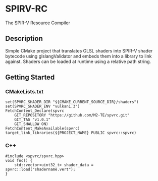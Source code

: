 # SPIRV-RC

The SPIR-V Resource Compiler

## Description
Simple CMake project that translates GLSL shaders into SPIR-V shader bytecode using glslangValidator and embeds them into a library to link against.
Shaders can be loaded at runtime using a relative path string.

## Getting Started
### CMakeLists.txt
```
set(SPVRC_SHADER_DIR "${CMAKE_CURRENT_SOURCE_DIR}/shaders")
set(SPVRC_SHADER_ENV "vulkan1.3")
FetchContent_Declare(spvrc
    GIT_REPOSITORY "https://github.com/M2-TE/spvrc.git"
    GIT_TAG "v1.0.1"
    GIT_SHALLOW ON)
FetchContent_MakeAvailable(spvrc)
target_link_libraries(${PROJECT_NAME} PUBLIC spvrc::spvrc)
```
### C++
```
#include <spvrc/spvrc.hpp>
void fnc() {
    std::vector<uint32_t> shader_data = spvrc::load("shadername.vert");
}
```
